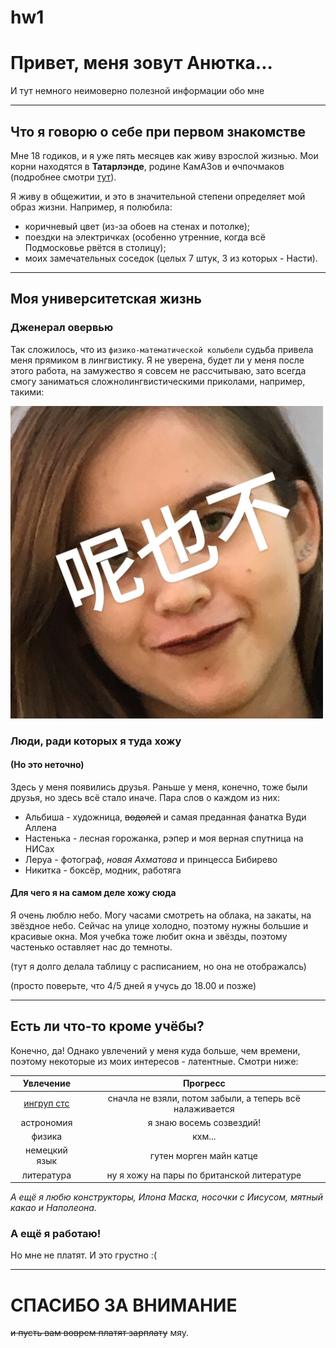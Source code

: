 # hw1
# Привет, меня зовут Анютка...
И тут немного неимоверно полезной информации обо мне
***
## Что я говорю о себе при первом знакомстве
Мне 18 годиков, и я уже пять месяцев как живу взрослой жизнью. Мои корни находятся в **Татарлэнде**, родине КамАЗов и өчпочмаков (подробнее смотри [тут](https://ru.wikipedia.org/wiki/%D0%9D%D0%B0%D0%B1%D0%B5%D1%80%D0%B5%D0%B6%D0%BD%D1%8B%D0%B5_%D0%A7%D0%B5%D0%BB%D0%BD%D1%8B)).

Я живу в общежитии, и это в значительной степени определяет мой образ жизни. Например, я полюбила:
* коричневый цвет (из-за обоев на стенах и потолке); 
* поездки на электричках (особенно утренние, когда всё Подмосковье рвётся в столицу);
* моих замечательных соседок (целых 7 штук, 3 из которых - Насти).
***
## Моя университетская жизнь
### Дженерал овервью
Так сложилось, что из `физико-математической колыбели` судьба привела меня прямиком в лингвистику. Я не уверена, будет ли у меня после этого работа, на замужество я совсем не рассчитываю, зато всегда смогу заниматься сложнолингвистическими приколами, например, такими:

<img src="лингвистично.jpg" width="500" height="500" />

### Люди, ради которых я туда хожу
#### (Но это неточно)
Здесь у меня появились друзья. Раньше у меня, конечно, тоже были друзья, но здесь всё стало иначе. Пара слов о каждом из них:
* Альбиша - художница, ~~водолей~~ и самая преданная фанатка Вуди Аллена
* Настенька - лесная горожанка, рэпер и моя верная спутница на НИСах
* Леруа - фотограф, *новая Ахматова* и принцесса Бибирево
* Никитка - боксёр, модник, работяга

#### Для чего я на самом деле хожу сюда
Я очень люблю небо. Могу часами смотреть на облака, на закаты, на звёздное небо. Сейчас на улице холодно, поэтому нужны большие и красивые окна. Моя учебка тоже любит окна и звёзды, поэтому частенько оставляет нас до темноты.

(тут я долго делала таблицу с расписанием, но она не отображалсь)

(просто поверьте, что 4/5 дней я учусь до 18.00 и позже)
***
## Есть ли что-то кроме учёбы?
Конечно, да! Однако увлечений у меня куда больше, чем времени, поэтому некоторые из моих интересов - латентные. Смотри ниже:

Увлечение|Прогресс|
:---:|:---:|
[ингруп стс](https://vk.com/ingroupctc)|сначла не взяли, потом забыли, а теперь всё налаживается|
астрономия|я знаю восемь созвездий!|
физика|кхм...|
немецкий язык|гутен морген майн катце|
литература|ну я хожу на пары по британской литературе|

*А ещё я любю конструкторы, Илона Маска, носочки с Иисусом, мятный какао и Наполеона.*

### А ещё я работаю!
Но мне не платят. И это грустно :(
***
# СПАСИБО ЗА ВНИМАНИЕ
~~и пусть вам воврем платят зарплату~~ мяу.
